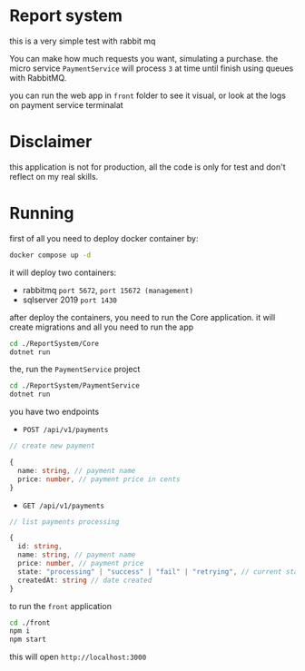 # Report system

this is a very simple test with rabbit mq


You can make how much requests you want, simulating a purchase.
the micro service `PaymentService` will process `3` at time until finish using queues with RabbitMQ.

you can run the web app in `front` folder to see it visual, or look at the logs on payment service terminalat

# Disclaimer

this application is not for production, all the code is only for test and don't reflect on my real skills.

# Running

first of all you need to deploy docker container by:
```bash
docker compose up -d
```

it will deploy two containers:

- rabbitmq `port 5672`, `port 15672 (management)`
- sqlserver 2019 `port 1430`

after deploy the containers, you need to run the Core application. it will create migrations and all you need to run the app

```bash
cd ./ReportSystem/Core
dotnet run
```

the, run the `PaymentService` project

```bash
cd ./ReportSystem/PaymentService
dotnet run
```

you have two endpoints

- `POST /api/v1/payments`

```ts
// create new payment

{
  name: string, // payment name
  price: number, // payment price in cents
}
```

- `GET /api/v1/payments`

```ts
// list payments processing

{
  id: string,
  name: string, // payment name
  price: number, // payment price
  state: "processing" | "success" | "fail" | "retrying", // current state
  createdAt: string // date created
}
```

to run the `front` application 

```bash
cd ./front
npm i
npm start
```

this will open `http://localhost:3000`